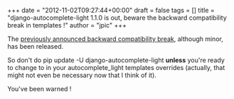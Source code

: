 +++
date = "2012-11-02T09:27:44+00:00"
draft = false
tags = []
title = "django-autocomplete-light 1.1.0 is out, beware the backward compatibility break in templates !"
author = "jpic"
+++

The [previously announced backward compatibility break](http://blog.yourlabs.org/post/34262567559/upcoming-backward-compatibility-break-in), although minor, has been released.

So don't do pip update -U django-autocomplete-light **unless** you're ready to change <divs> to <span class="div"> in your autocomplete_light templates overrides (actually, that might not even be necessary now that I think of it).

You've been warned !
